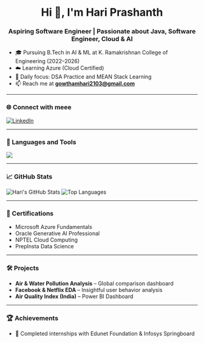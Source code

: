 <h1 align="center">Hi 👋, I'm Hari Prashanth</h1>
<h3 align="center">Aspiring Software Engineer | Passionate about Java, Software Engineer, Cloud & AI</h3>

- 🎓 Pursuing B.Tech in AI & ML at K. Ramakrishnan College of Engineering (2022–2026)  
- ☁️ Learning Azure (Cloud Certified)  
- 🧠 Daily focus: DSA Practice and MEAN Stack Learning  
- 📫 Reach me at **gowthamhari2103@gmail.com**

---

### 🌐 Connect with meee
[![LinkedIn](https://img.shields.io/badge/-LinkedIn-blue?logo=linkedin&logoColor=white)](https://www.linkedin.com/in/hariprashanth--r/)

---

### 🧰 Languages and Tools

<img src="https://skillicons.dev/icons?i=python,java,javascript,html,css,mysql,azure,aws,git,github,vscode,streamlit" />

---

### 📈 GitHub Stats

![Hari's GitHub Stats](https://github-readme-stats.vercel.app/api?username=Prashanth-HP&show_icons=true&theme=dark)
![Top Languages](https://github-readme-stats.vercel.app/api/top-langs/?username=Prashanth-HP&layout=compact&theme=dark)

---

### 🧠 Certifications
- Microsoft Azure Fundamentals  
- Oracle Generative AI Professional  
- NPTEL Cloud Computing  
- PrepInsta Data Science  

---

### 🛠️ Projects  
- **Air & Water Pollution Analysis** – Global comparison dashboard  
- **Facebook & Netflix EDA** – Insightful user behavior analysis  
- **Air Quality Index (India)** – Power BI Dashboard  

---

### 🏆 Achievements
- 🧪 Completed internships with Edunet Foundation & Infosys Springboard  
